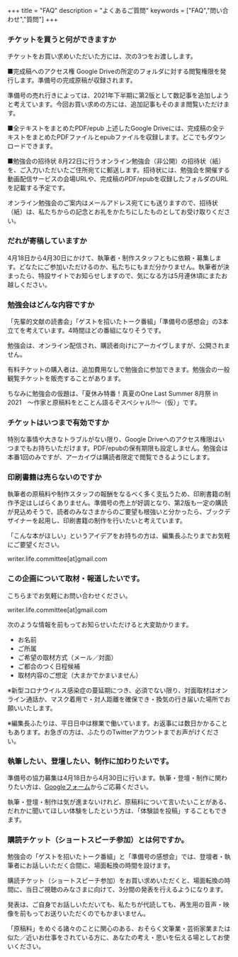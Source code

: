 +++
title = "FAQ"
description = "よくあるご質問"
keywords = ["FAQ","問い合わせ","質問"]
+++

### チケットを買うと何ができますか

チケットをお買い求めいただいた方には、次の3つをお渡しします。

■完成稿へのアクセス権
Google Driveの所定のフォルダに対する閲覧権限を発行します。準備号の完成原稿が収録されます。

準備号の売れ行きによっては、2021年下半期に第2版として数記事を追加しようと考えています。今回お買い求めの方には、追加記事もそのまま閲覧いただけます。

■全テキストをまとめたPDF/epub
上述したGoogle Driveには、完成稿の全テキストをまとめたPDFファイルとepubファイルを収録します。どこでもダウンロードできます。

■勉強会の招待状
8月22日に行うオンライン勉強会（非公開）の招待状（紙）を、ご入力いただいたご住所宛てに郵送します。招待状には、勉強会を開催する動画配信サービスの会場URLや、完成稿のPDF/epubを収録したフォルダのURLを記載する予定です。

オンライン勉強会のご案内はメールアドレス宛てにも送りますので、招待状（紙）は、私たちからの記念とお礼をかたちにしたものとしてお受け取りください。

### だれが寄稿していますか
4月18日から4月30日にかけて、執筆者・制作スタッフともに依頼・募集します。どなたにご参加いただけるのか、私たちにもまだ分かりません。執筆者が決まったら、特設サイトでお知らせしますので、気になる方は5月連休頃にまたお越しください。

### 勉強会はどんな内容ですか
「先輩的文献の読書会」「ゲストを招いたトーク番組」「準備号の感想会」の3本立てを考えています。4時間ほどの番組になりそうです。

勉強会は、オンライン配信され、購読者向けにアーカイヴしますが、公開されません。

有料チケットの購入者は、追加費用なしで勉強会に参加できます。勉強会の一般観覧チケットを販売することがあります。

ちなみに勉強会の仮題は、「夏休み特番！真夏のOne Last Summer 8月祭 in 2021　～作家と原稿料をとことん語るぞスペシャル!!～（仮）」です。

### チケットはいつまで有効ですか
特別な事情や大きなトラブルがない限り、Google Driveへのアクセス権限はいつまでもお持ちいただけます。PDF/epubの保有期限も設定しません。勉強会は本番1回のみですが、アーカイヴは購読者限定で閲覧できるようにします。

### 印刷書籍は売らないのですか
執筆者の原稿料や制作スタッフの報酬をなるべく多く支払うため、印刷書籍の制作予定はしばらくありません。準備号の売上が好調となり、第2版も一定の購読が見込めそうで、読者のみなさまからのご要望も根強いと分かったら、ブックデザイナーを起用し、印刷書籍の制作を行いたいと考えています。

「こんな本がほしい」というアイデアをお持ちの方は、編集長ふたりまでお気軽にご要望ください。

writer.life.committee[at]gmail.com

### この企画について取材・報道したいです。
こちらまでお気軽にお問い合わせください。

writer.life.committee[at]gmail.com

次のような情報を前もってお知らせいただけると大変助かります。
- お名前
- ご所属
- ご希望の取材方式（メール／対面）
- ご都合のつく日程候補
- 取材内容のご想定（大まかでかまいません）

※新型コロナウイルス感染症の蔓延期につき、必須でない限り、対面取材はオンライン通話か、マスク着用で・対人距離を確保でき・換気の行き届いた場所でお願いいたします。

※編集長ふたりは、平日日中は稼業で働いています。お返事には数日かかることもあります。お急ぎの方は、ふたりのTwitterアカウントまでお声がけください。

### 執筆したい、登壇したい、制作に加わりたいです。
準備号の協力募集は4月18日から4月30日に行います。執筆・登壇・制作に関わりたい方は、[Googleフォーム](https://docs.google.com/forms/d/e/1FAIpQLSddK7-cYI9zzO6wMjTwGqHf9dcVSErruk5bslFF4HAC5QGtbA/viewform)からご応募ください。

執筆・登壇・制作は気が進まないけれど、原稿料について言いたいことがある、だれかに聞いてほしい体験をしたという方は、「体験談を投稿」することもできます。

### 購読チケット（ショートスピーチ参加）とは何ですか。
勉強会の「ゲストを招いたトーク番組」と「準備号の感想会」では、登壇者・執筆者にお話しいただく合間に、場面転換の時間を設けます。

購読チケット（ショートスピーチ参加）をお買い求めいただくと、場面転換の時間に、当日ご視聴のみなさまに向けて、3分間の発表を行えるようになります。

発表は、ご自身でお話しいただいても、私たちが代読しても、再生用の音声・映像を前もってお送りいただくのでもかまいません。

「原稿料」をめぐる諸々のことに関心のある、おそらく文筆業・芸術家業または似た／近いお仕事をされている方に、あなたの考え・思いを伝える場としてお使いください。